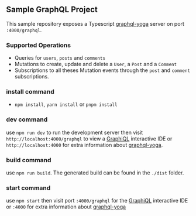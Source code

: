 ## Sample GraphQL Project

This sample repository exposes a Typescript [graphql-yoga](https://github.com/dotansimha/graphql-yoga) server on port `:4000/graphql`.

### Supported Operations

* Queries for `users`, `posts` and `comments`
* Mutations to create, update and delete a `User`, a `Post` and a `Comment`
* Subscriptions to all theses Mutation events through the `post` and `comment` subscriptions.

### install command

* `npm install`, `yarn install` or `pnpm install`

### dev command

use `npm run dev` to run the development server then visit `http://localhost:4000/graphql` to view a [GraphiQL](https://github.com/graphql/graphiql) interactive IDE or `http://localhost:4000` for extra information about [graphql-yoga](https://github.com/dotansimha/graphql-yoga).

### build command

use `npm run build`. The generated build can be found in the `./dist` folder.

### start command

use `npm start` then visit port `:4000/graphql` for the [GraphiQL](https://github.com/graphql/graphiql) interactive IDE or `:4000` for extra information about [graphql-yoga](https://github.com/dotansimha/graphql-yoga)

